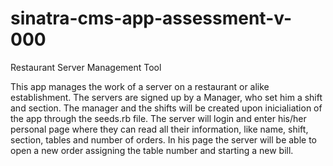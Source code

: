 # sinatra-cms-app-assessment-v-000
Restaurant Server Management Tool

This app manages the work of a server on a restaurant or alike establishment.
The servers are signed up by a Manager, who set him a shift and section.
The manager and the shifts will be created upon inicialiation of the app through the seeds.rb file.
The server will login and enter his/her personal page where they can read all their information, like name, shift, section, tables and number of orders.
In his page the server will be able to open a new order assigning the table number and starting a new bill.
